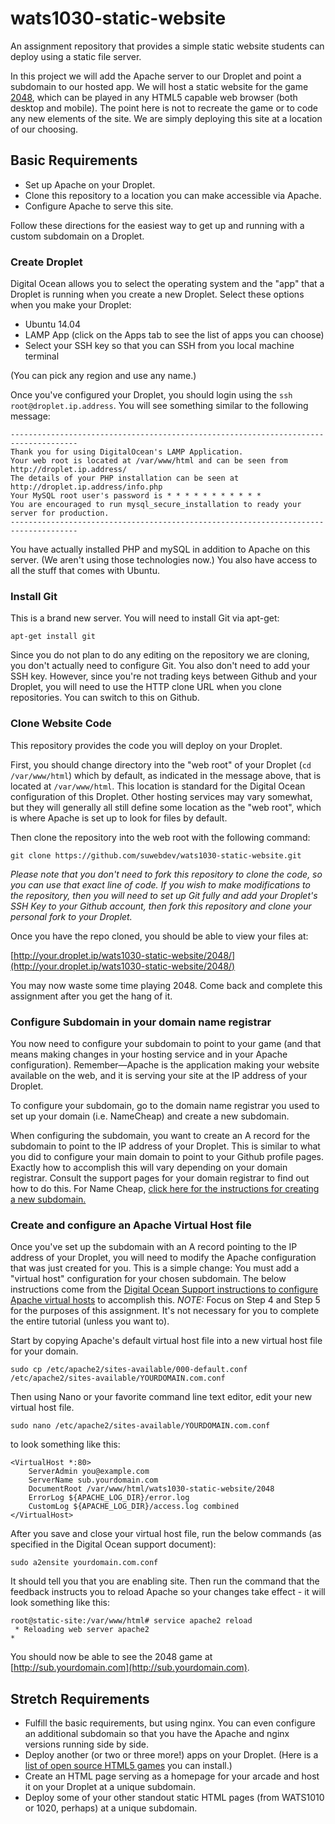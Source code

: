 # wats1030-static-website
An assignment repository that provides a simple static website students can deploy using a static file server.

In this project we will add the Apache server to our Droplet and point a subdomain to our hosted app. We will host a static website for the game [2048](https://github.com/gabrielecirulli/2048), which can be played in any HTML5 capable web browser (both desktop and mobile). The point here is not to recreate the game or to code any new elements of the site. We are simply deploying this site at a location of our choosing.

## Basic Requirements

* Set up Apache on your Droplet.
* Clone this repository to a location you can make accessible via Apache.
* Configure Apache to serve this site.

Follow these directions for the easiest way to get up and running with a custom subdomain on a Droplet. 

### Create Droplet
Digital Ocean allows you to select the operating system and the "app" that a Droplet is running when you create a new Droplet. Select these options when you make your Droplet:

* Ubuntu 14.04
* LAMP App (click on the Apps tab to see the list of apps you can choose)
* Select your SSH key so that you can SSH from you local machine terminal

(You can pick any region and use any name.)

Once you've configured your Droplet, you should login using the `ssh root@droplet.ip.address`. You will see something similar to the following message:

```
-------------------------------------------------------------------------------------
Thank you for using DigitalOcean's LAMP Application.
Your web root is located at /var/www/html and can be seen from http://droplet.ip.address/
The details of your PHP installation can be seen at http://droplet.ip.address/info.php
Your MySQL root user's password is * * * * * * * * * * *
You are encouraged to run mysql_secure_installation to ready your server for production.
-------------------------------------------------------------------------------------
```

You have actually installed PHP and mySQL in addition to Apache on this server. (We aren't using those technologies now.) You also have access to all the stuff that comes with Ubuntu.

### Install Git
This is a brand new server. You will need to install Git via apt-get:

`apt-get install git`

Since you do not plan to do any editing on the repository we are cloning, you don't actually need to configure Git. You also don't need to add your SSH key. However, since you're not trading keys between Github and your Droplet, you will need to use the HTTP clone URL when you clone repositories. You can switch to this on Github.

### Clone Website Code
This repository provides the code you will deploy on your Droplet.

First, you should change directory into the "web root" of your Droplet (`cd /var/www/html`) which by default, as indicated in the message above, that is located at `/var/www/html`. This location is standard for the Digital Ocean configuration of this Droplet. Other hosting services may vary somewhat, but they will generally all still define some location as the "web root", which is where Apache is set up to look for files by default.

Then clone the repository into the web root with the following command:

`git clone https://github.com/suwebdev/wats1030-static-website.git`

*Please note that you don't need to fork this repository to clone the code, so you can use that exact line of code. If you wish to make modifications to the repository, then you will need to set up Git fully and add your Droplet's SSH Key to your Github account, then fork this repository and clone your personal fork to your Droplet.*

Once you have the repo cloned, you should be able to view your files at:

[http://your.droplet.ip/wats1030-static-website/2048/](http://your.droplet.ip/wats1030-static-website/2048/)

You may now waste some time playing 2048. Come back and complete this assignment after you get the hang of it.

### Configure Subdomain in your domain name registrar
You now need to configure your subdomain to point to your game (and that means making changes in your hosting service and in your Apache configuration). Remember&mdash;Apache is the application making your website available on the web, and it is serving your site at the IP address of your Droplet. 

To configure your subdomain, go to the domain name registrar you used to set up your domain (i.e. NameCheap) and create a new subdomain. 

When configuring the subdomain, you want to create an A record for the subdomain to point to the IP address of your Droplet. This is similar to what you did to configure your main domain to point to your Github profile pages. Exactly how to accomplish this will vary depending on your domain registrar. Consult the support pages for your domain registrar to find out how to do this. For Name Cheap, [click here for the instructions for creating a new subdomain.](https://www.namecheap.com/support/knowledgebase/article.aspx/9776/2237/how-to-create-a-subdomain-for-my-domain)

### Create and configure an Apache Virtual Host file
Once you've set up the subdomain with an A record pointing to the IP address of your Droplet, you will need to modify the Apache configuration that was just created for you. This is a simple change: You must add a "virtual host" configuration for your chosen subdomain. The below instructions come from the [Digital Ocean Support instructions to configure Apache virtual hosts](https://www.digitalocean.com/community/tutorials/how-to-set-up-apache-virtual-hosts-on-ubuntu-14-04-lts/#step-four-—-create-new-virtual-host-files) to accomplish this. *NOTE:* Focus on Step 4 and Step 5 for the purposes of this assignment. It's not necessary for you to complete the entire tutorial (unless you want to).

Start by copying Apache's default virtual host file into a new virtual host file for your domain. 

`sudo cp /etc/apache2/sites-available/000-default.conf /etc/apache2/sites-available/YOURDOMAIN.com.conf`

Then using Nano or your favorite command line text editor, edit your new virtual host file. 

`sudo nano /etc/apache2/sites-available/YOURDOMAIN.com.conf`

to look something like this:

```
<VirtualHost *:80>
    ServerAdmin you@example.com
    ServerName sub.yourdomain.com
    DocumentRoot /var/www/html/wats1030-static-website/2048
    ErrorLog ${APACHE_LOG_DIR}/error.log
    CustomLog ${APACHE_LOG_DIR}/access.log combined
</VirtualHost>
```

After you save and close your virtual host file, run the below commands (as specified in the Digital Ocean support document):

`sudo a2ensite yourdomain.com.conf`

It should tell you that you are enabling site. Then run the command that the feedback instructs you to reload Apache so your changes take effect - it will look something like this:

```
root@static-site:/var/www/html# service apache2 reload
 * Reloading web server apache2                                                                                             *
```

You should now be able to see the 2048 game at [http://sub.yourdomain.com](http://sub.yourdomain.com).

## Stretch Requirements

* Fulfill the basic requirements, but using nginx. You can even configure an additional subdomain so that you have the Apache and nginx versions running side by side.
* Deploy another (or two or three more!) apps on your Droplet. (Here is a [list of open source HTML5 games](https://github.com/leereilly/games) you can install.)
* Create an HTML page serving as a homepage for your arcade and host it on your Droplet at a unique subdomain.
* Deploy some of your other standout static HTML pages (from WATS1010 or 1020, perhaps) at a unique subdomain.
